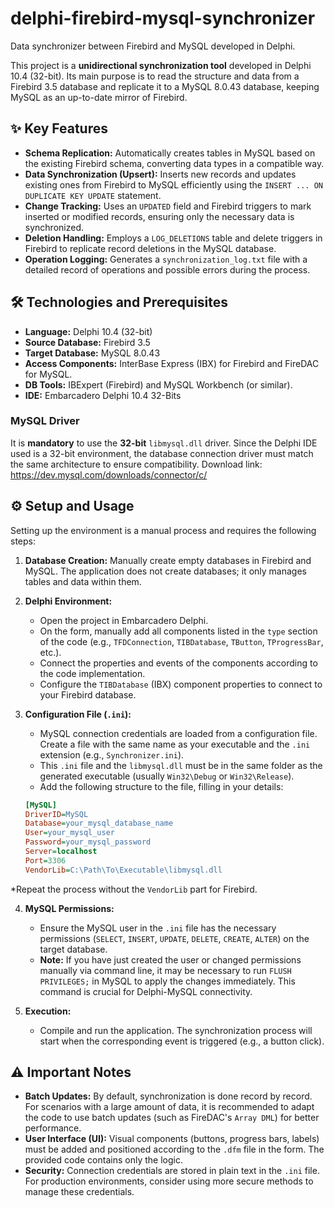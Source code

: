 # delphi-firebird-mysql-synchronizer

Data synchronizer between Firebird and MySQL developed in Delphi.

This project is a **unidirectional synchronization tool** developed in Delphi 10.4 (32-bit). Its main purpose is to read the structure and data from a Firebird 3.5 database and replicate it to a MySQL 8.0.43 database, keeping MySQL as an up-to-date mirror of Firebird.

## ✨ Key Features

* **Schema Replication:** Automatically creates tables in MySQL based on the existing Firebird schema, converting data types in a compatible way.
* **Data Synchronization (Upsert):** Inserts new records and updates existing ones from Firebird to MySQL efficiently using the `INSERT ... ON DUPLICATE KEY UPDATE` statement.
* **Change Tracking:** Uses an `UPDATED` field and Firebird triggers to mark inserted or modified records, ensuring only the necessary data is synchronized.
* **Deletion Handling:** Employs a `LOG_DELETIONS` table and delete triggers in Firebird to replicate record deletions in the MySQL database.
* **Operation Logging:** Generates a `synchronization_log.txt` file with a detailed record of operations and possible errors during the process.

## 🛠️ Technologies and Prerequisites

* **Language:** Delphi 10.4 (32-bit)
* **Source Database:** Firebird 3.5
* **Target Database:** MySQL 8.0.43
* **Access Components:** InterBase Express (IBX) for Firebird and FireDAC for MySQL.
* **DB Tools:** IBExpert (Firebird) and MySQL Workbench (or similar).
* **IDE:** Embarcadero Delphi 10.4 32-Bits

### MySQL Driver

It is **mandatory** to use the **32-bit** `libmysql.dll` driver. Since the Delphi IDE used is a 32-bit environment, the database connection driver must match the same architecture to ensure compatibility. Download link: https://dev.mysql.com/downloads/connector/c/

## ⚙️ Setup and Usage

Setting up the environment is a manual process and requires the following steps:

1.  **Database Creation:** Manually create empty databases in Firebird and MySQL. The application does not create databases; it only manages tables and data within them.

2.  **Delphi Environment:**
    * Open the project in Embarcadero Delphi.
    * On the form, manually add all components listed in the `type` section of the code (e.g., `TFDConnection`, `TIBDatabase`, `TButton`, `TProgressBar`, etc.).
    * Connect the properties and events of the components according to the code implementation.
    * Configure the `TIBDatabase` (IBX) component properties to connect to your Firebird database.

3.  **Configuration File (`.ini`):**
    * MySQL connection credentials are loaded from a configuration file. Create a file with the same name as your executable and the `.ini` extension (e.g., `Synchronizer.ini`).
    * This `.ini` file and the `libmysql.dll` must be in the same folder as the generated executable (usually `Win32\Debug` or `Win32\Release`).
    * Add the following structure to the file, filling in your details:

    ```ini
    [MySQL]
    DriverID=MySQL
    Database=your_mysql_database_name
    User=your_mysql_user
    Password=your_mysql_password
    Server=localhost
    Port=3306
    VendorLib=C:\Path\To\Executable\libmysql.dll
    ```
   *Repeat the process without the `VendorLib` part for Firebird.

4.  **MySQL Permissions:**
    * Ensure the MySQL user in the `.ini` file has the necessary permissions (`SELECT`, `INSERT`, `UPDATE`, `DELETE`, `CREATE`, `ALTER`) on the target database.
    * **Note:** If you have just created the user or changed permissions manually via command line, it may be necessary to run `FLUSH PRIVILEGES;` in MySQL to apply the changes immediately. This command is crucial for Delphi-MySQL connectivity.

5.  **Execution:**
    * Compile and run the application. The synchronization process will start when the corresponding event is triggered (e.g., a button click).

## ⚠️ Important Notes

* **Batch Updates:** By default, synchronization is done record by record. For scenarios with a large amount of data, it is recommended to adapt the code to use batch updates (such as FireDAC's `Array DML`) for better performance.
* **User Interface (UI):** Visual components (buttons, progress bars, labels) must be added and positioned according to the `.dfm` file in the form. The provided code contains only the logic.
* **Security:** Connection credentials are stored in plain text in the `.ini` file. For production environments, consider using more secure methods to manage these credentials.
